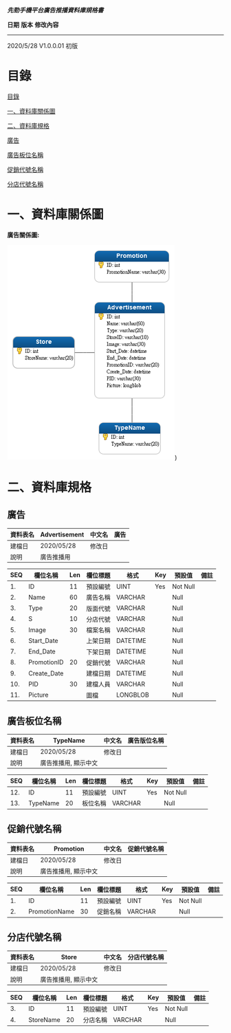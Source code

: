 ***先勁手機平台廣告推播資料庫規格書***

  **日期**    **版本**    **修改內容**
  ----------- ----------- --------------
  2020/5/28   V1.0.0.01   初版
                          

目錄
====

[目錄](#_Toc41641655)

[一、資料庫關係圖](#一資料庫關係圖)

[二、資料庫規格](#二資料庫規格)

[廣告](#廣告)

[廣告板位名稱](#廣告板位名稱)

[促銷代號名稱](#促銷代號名稱)

[分店代號名稱](#_Toc41641661)

一、資料庫關係圖
================

**廣告關係圖:**

![資料庫關係圖](database_rel.png))

二、資料庫規格
==============

廣告
----

  |資料表名   |Advertisement   |中文名  | 廣告|
  |----------|---------------|--------|------|
  |建檔日     |2020/05/28      |修改日  | |
  |說明       |廣告推播用 ||              


| SEQ    | 欄位名稱     | Len | 欄位標題     | 格式   | Key | 預設值 | 備註 |
|--------|--------|-----|--------|--------|-----|--------|------|
| 1.     | ID     | 11  | 預設編號     | UINT   | Yes | Not Null   |      |
| 2.     | Name   | 60  | 廣告名稱     | VARCHAR      |     | Null   |      |
| 3.     | Type   | 20  | 版面代號     | VARCHAR      |     | Null   |      |
| 4.     | S      | 10  | 分店代號     | VARCHAR      |     | Null   |      |
| 5.     | Image  | 30  | 檔案名稱     | VARCHAR      |     | Null   |      |
| 6.     | Start_Date  |     | 上架日期     | DATETIME     |     | Null   |      |
| 7.     | End_Date    |     | 下架日期     | DATETIME     |     | Null   |      |
| 8.     | PromotionID  | 20  | 促銷代號     | VARCHAR      |     | Null   |      |
| 9.     | Create_Date |     | 建檔日期     | DATETIME     |     | Null   |      |
| 10.    | PID    | 30  | 建檔人員     | VARCHAR      |     | Null   |      |
| 11.    | Picture      |     | 圖檔   | LONGBLOB     |     | Null   |      |

廣告板位名稱
------------

  |資料表名   |TypeName               |中文名   |廣告版位名稱|
  |----------|----------------------|--------|--------------|
  |建檔日     |2020/05/28             |修改日  | |
  |說明       |廣告推播用, 顯示中文            ||

| SEQ  | 欄位名稱 | Len | 欄位標題 | 格式    | Key | 預設值   | 備註 |
|------|---------------|-----|----------|---------|-----|----------|------|
| 12.  | ID       | 11  | 預設編號 | UINT    | Yes | Not Null |      |
| 13.  | TypeName | 20  | 板位名稱 | VARCHAR |     | Null     |      |

促銷代號名稱
------------

  |資料表名   |Promotion              |中文名   |促銷代號名稱|
  |----------|----------------------|--------|--------------|
  |建檔日     |2020/05/28             |修改日   ||
  |說明       |廣告推播用, 顯示中文      |      ||

| SEQ  | 欄位名稱      | Len | 欄位標題 | 格式    | Key | 預設值   | 備註 |
|------|---------------|-----|----------|---------|-----|----------|------|
| 1.   | ID            | 11  | 預設編號 | UINT    | Yes | Not Null |      |
| 2.   | PromotionName | 30  | 促銷名稱 | VARCHAR |     | Null     |      |

分店代號名稱
------------

  |資料表名   |Store                  |中文名   |分店代號名稱|
  |----------|----------------------|--------|--------------|
  |建檔日     |2020/05/28             |修改日  | |
  |說明       |廣告推播用, 顯示中文      |      ||

| SEQ  | 欄位名稱  | Len | 欄位標題 | 格式    | Key | 預設值   | 備註 |
|------|-----------|-----|----------|---------|-----|----------|------|
| 3.   | ID        | 11  | 預設編號 | UINT    | Yes | Not Null |      |
| 4.   | StoreName | 20  | 分店名稱 | VARCHAR |     | Null     |      |
